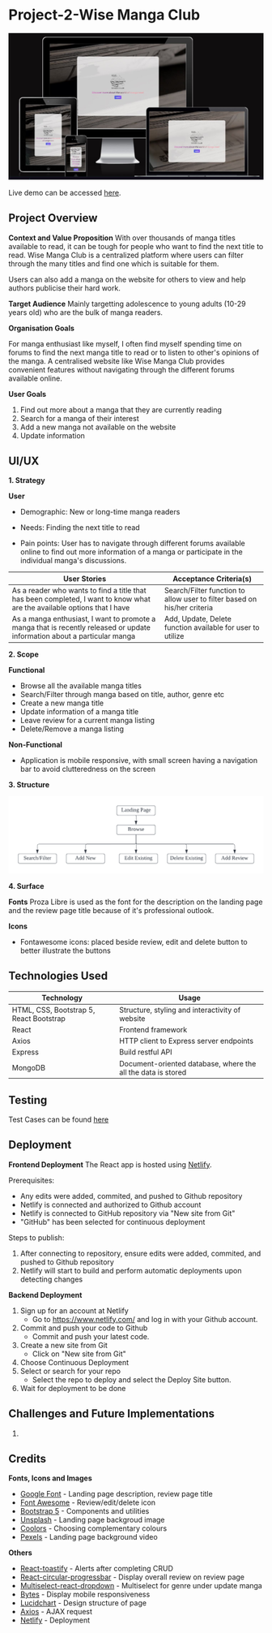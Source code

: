 # Project-2-Wise Manga Club

![Wise Manga Club layout across different devices](./project-02/readme/Responsiveness.JPG)

Live demo can be accessed [here](https://wisemangaclub.netlify.app/).

## Project Overview 

**Context and Value Proposition**
With over thousands of manga titles available to read, it can be tough for people who want to find the next title to read. Wise Manga Club is a centralized platform where users can filter through the many titles and find one which is suitable for them. 

Users can also add a manga on the website for others to view and help authors publicise their hard work. 

**Target Audience**
Mainly targetting adolescence to young adults (10-29 years old) who are the bulk of manga readers. 

**Organisation Goals** 

For manga enthusiast like myself, I often find myself spending time on forums to find the next manga title to read or to listen to other's opinions of the manga. A centralised website like Wise Manga Club provides convenient features without navigating through the different forums available online.        

**User Goals**
1. Find out more about a manga that they are currently reading 
2. Search for a manga of their interest 
3. Add a new manga not available on the website 
4. Update information 


## UI/UX 

**1. Strategy**

**User** 

- Demographic: New or long-time manga readers 

- Needs: Finding the next title to read 

- Pain points: User has to navigate through different forums available online to find out more information of a manga or participate in the individual manga's discussions. 

| User Stories | Acceptance Criteria(s) |
| ------------ | ---------------------- |
| As a reader who wants to find a title that has been completed, I want to know what are the available options that I have | Search/Filter function to allow user to filter based on his/her criteria | 
| As a manga enthusiast, I want to promote a manga that is recently released or update information about a particular manga | Add, Update, Delete function available for user to utilize |  

**2. Scope** 

**Functional**

- Browse all the available manga titles 
- Search/Filter through manga based on title, author, genre etc 
- Create a new manga title
- Update information of a manga title
- Leave review for a current manga listing
- Delete/Remove a manga listing 

**Non-Functional** 

- Application is mobile responsive, with small screen having a navigation bar to avoid clutteredness on the screen 

**3. Structure** 

![Structure](./project-02/readme/Structure.png) 

**4. Surface**

**Fonts** 
Proza Libre is used as the font for the description on the landing page and the review page title because of it's professional outlook. 

**Icons** 

- Fontawesome icons: placed beside review, edit and delete button to better illustrate the buttons 

## Technologies Used 

| Technology | Usage |
| -- | -- |
| HTML, CSS, Bootstrap 5, React Bootstrap | Structure, styling and interactivity of website |
| React | Frontend framework | 
| Axios | HTTP client to Express server endpoints | 
| Express | Build restful API | 
| MongoDB | Document-oriented database, where the all the data is stored |

## Testing 

Test Cases can be found [here](./project-02/readme/Test-Cases.pdf)

## Deployment 

**Frontend Deployment**
The React app is hosted using [Netlify](https://www.netlify.com/).

Prerequisites:
- Any edits were added, commited, and pushed to Github repository
- Netlify is connected and authorized to Github account
- Netlify is connected to GitHub repository via "New site from Git"
- "GitHub"  has been selected for continuous deployment

Steps to publish:
1. After connecting to repository, ensure edits were added, commited, and pushed to Github repository
2. Netlify will start to build and perform automatic deployments upon detecting changes

**Backend Deployment**

1. Sign up for an account at Netlify
    - Go to https://www.netlify.com/ and log in with your Github account. 
2. Commit and push your code to Github
    - Commit and push your latest code.
3. Create a new site from Git
    - Click on "New site from Git"
4. Choose Continuous Deployment
5. Select or search for your repo 
    - Select the repo to deploy and select the Deploy Site button.
6. Wait for deployment to be done

## Challenges and Future Implementations 

1.  

## Credits 

**Fonts, Icons and Images** 

- [Google Font](https://fonts.google.com/specimen/Proza+Libre) - Landing page description, review page title
- [Font Awesome](https://fontawesome.com/) - Review/edit/delete icon 
- [Bootstrap 5](https://getbootstrap.com/) - Components and utilities
- [Unsplash](https://unsplash.com/) - Landing page backgroud image  
- [Coolors](https://coolors.co/820263-d90368-eadeda-2e294e-ffd400) - Choosing complementary colours
- [Pexels](https://www.pexels.com/search/videos/videos/) - Landing page background video

**Others** 
- [React-toastify](https://github.com/fkhadra/react-toastify) - Alerts after completing CRUD
- [React-circular-progressbar](https://www.npmjs.com/package/react-circular-progressbar) - Display overall review on review page
- [Multiselect-react-dropdown](https://www.npmjs.com/package/multiselect-react-dropdown) - Multiselect for genre under update manga
- [Bytes](https://ui.dev/amiresponsive) - Display mobile responsiveness
- [Lucidchart](https://www.lucidchart.com/pages/) - Design structure of page 
- [Axios](https://cdnjs.com/libraries/axios) - AJAX request
- [Netlify](https://www.netlify.com/) - Deployment 
